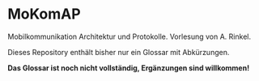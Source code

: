 MoKomAP
=======

Mobilkommunikation Architektur und Protokolle. Vorlesung von A. Rinkel.

Dieses Repository enthält bisher nur ein Glossar mit Abkürzungen.

**Das Glossar ist noch nicht vollständig, Ergänzungen sind willkommen!**
